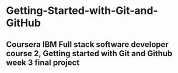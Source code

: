 # Getting-Started-with-Git-and-GitHub
## Coursera IBM Full stack software developer course 2, Getting started with Git and Github week 3 final project
